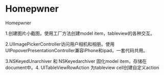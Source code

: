 # Homepwner
Homepwner

1.创建图片小截图，使用工厂方法创建model item，tableview的各种交互。

2.UIImagePickerController访问用户相机和相册。使用UIPopoverPresentationController兼容iPhone和ipad，一套代码共用。

3.NSKeyedUnarchiver 和 NSKeyedarchiver 固化model item，存储在document中。4. UITableViewRowAction 为tableview cell创建自定义action

